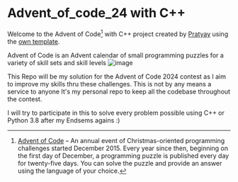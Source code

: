 # Advent_of_code_24 with C++ 
Welcome to the Advent of Code[^aoc] with C++ project created by [Pratyay][github] using the [own template][template].

Advent of Code is an Advent calendar of small programming puzzles for a variety of skill sets and skill levels
![image](https://github.com/user-attachments/assets/ee9e7ee5-7011-4937-91b4-45619eeef377)


This Repo will be my solution for the Advent of Code 2024 contest as I aim to improve my skills thru these challenges.
This is not by any means a service to anyone It's my personal repo to keep all the codebase throughout the contest.

I will try to participate in this to solve every problem possible using C++ or Python 3.8 after my Endsems agains :)
[^aoc]:
    [Advent of Code][aoc] – An annual event of Christmas-oriented programming challenges started December 2015.
    Every year since then, beginning on the first day of December, a programming puzzle is published every day for twenty-five days.
    You can solve the puzzle and provide an answer using the language of your choice.

[aoc]: https://adventofcode.com
[github]: https://github.com/Pratyay-ops
[template]: https://github.com/Pratyay-ops/Advent_of_code_23/blob/main/template_usual.cpp
